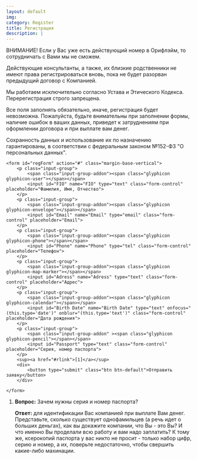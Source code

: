 ```yaml
---
layout: default
img:
category: Register
title: Регистрация
description: |
---
```

ВНИМАНИЕ! Если у Вас уже есть действующий номер в Орифлэйм, то сотрудничать с Вами мы не сможем. 
 
Действующие консультанты, а также, их близкие родственники не имеют права регистрироваться вновь, пока не будет разорван предыдущий договор с Компанией.
 
Мы работаем исключительно согласно Устава и Этического Кодекса. Перерегистрация строго запрещена.
 
Все поля заполнять обязательно, иначе, регистрация будет невозможна. Пожалуйста, будьте внимательны при заполнении формы, наличие ошибок в ваших данных, приведет к затруднениям при оформлении договора и при выплате вам денег. 
 
Сохранность данных и использование их по назначению гарантированы, в соответствии с федеральным законом №152-ФЗ "О персональных данных".


<div class="container">

	<form id="regForm" action="#" class="margin-base-vertical">
		<p class="input-group">
  			<span class="input-group-addon"><span class="glyphicon glyphicon-user"></span></span>
  			<input id="FIO" name="FIO" type="text" class="form-control" placeholder="Фамилия, Имя, Отчество">
		</p>
		<p class="input-group">
  			<span class="input-group-addon"><span class="glyphicon glyphicon-envelope"></span></span>
  			<input id="Email" name="Email" type="email" class="form-control" placeholder="Email">
		</p>
		<p class="input-group">
  			<span class="input-group-addon"><span class="glyphicon glyphicon-phone"></span></span>
  			<input id="Phone" name="Phone" type="tel" class="form-control" placeholder="Телефон">
		</p>
		<p class="input-group">
  			<span class="input-group-addon"><span class="glyphicon glyphicon-map-marker"></span></span>
  			<input id="Adress" name="Adress" type="text" class="form-control" placeholder="Адрес">
		</p>
		<p class="input-group">
  			<span class="input-group-addon"><span class="glyphicon glyphicon-calendar"></span></span>
  			<input id="Birth Date" name="Birth Date" type="text" onfocus="(this.type='date')" onblur="(this.type='text')" class="form-control" placeholder="Дата рождения">
		</p>
		<p class="input-group">
  			<span class="input-group-addon" ><span class="glyphicon glyphicon-pencil"></span></span>
  			<input id="Passport" type="text" class="form-control" placeholder="Серия, номер паспорта">
		</p>
		<sup><a href="#rlink">[1]</a></sup>
		<div>
			<button type="submit" class="btn btn-default">Отправить заявку</button>
		</div>

	</form>
</div>
<ol>
<li id="rlink">
<b>Вопрос:</b> Зачем нужны серия и номер паспорта?
<p>
<b>Ответ:</b> для идентификации Вас компанией при выплате Вам денег. Представьте, сколько существует однофамильцев (а речь идет о больших деньгах), как вы докажите компании, что Вы - это Вы? И что именно Вы проделали всю работу и вам надо заплатить? К тому же, ксерокопий паспорта у вас никто не просит - только набор цифр, серию и номер, а их, поверьте недостаточно, чтобы свершить какие-либо махинации.
</li>
</ol>


